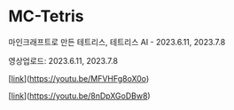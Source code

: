 # MC-Tetris
마인크래프트로 만든 테트리스, 테트리스 AI - 2023.6.11, 2023.7.8

영상업로드: 2023.6.11, 2023.7.8

[[link](https://youtu.be/MFVHFg8oX0o)](https://youtu.be/MFVHFg8oX0o)


[[link](https://youtu.be/mpt_I6Q7pK4)](https://youtu.be/8nDpXGoDBw8)

